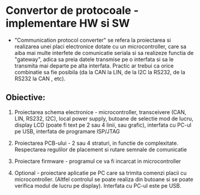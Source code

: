 # Convertor de protocoale - implementare HW si SW

- "Communication protocol converter" se refera la proiectarea si realizarea unei placi electronice dotate cu un microcontroller, care sa aiba mai multe interfete de comunicatie seriala si sa realizeze functia de "gateway", adica sa preia datele transmise pe o interfata si sa le transmita mai departe pe alta interfata. Practic ar trebui ca orice combinatie sa fie posibila (da la CAN la LIN, de la I2C la RS232, de la RS232 la CAN , etc).

## Obiective:

1. Proiectarea schema electronice - microcontroller, transceivere (CAN, LIN, RS232, I2C), local power supply, butoane de selectie mod de lucru, display LCD (poate fi text pe 2 sau 4 linii, sau grafic), interfata cu PC-ul pe USB, interfata de programare ISP/JTAG

2. Proiectarea PCB-ului - 2 sau 4 straturi, in functie de complexitate. Respectarea regulilor de placement si rutare semnale de comunicatie

3. Proiectare firmware - programul ce va fi incarcat in microcontroller

4. Optional - proiectare aplicatie pe PC care sa trimita comenzi placii cu microcontroller. (Altfel controlul se poate realiza din butoane si se poate verifica modul de lucru pe display). Interfata cu PC-ul este pe USB.
